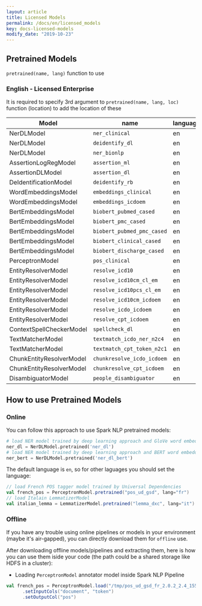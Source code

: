 ```yaml
---
layout: article
title: Licensed Models
permalink: /docs/en/licensed_models
key: docs-licensed-models
modify_date: "2019-10-23"
---
```


## Pretrained Models

`pretrained(name, lang)` function to use

### English - Licensed Enterprise

It is required to specify 3rd argument to `pretrained(name, lang, loc)` function (location) to add the location of these

| Model                                  |   name     |   language     |   loc     |
|----------------------------------------|---------------|---------------|---------------|
|NerDLModel        |`ner_clinical`|en|clinical/models|
|NerDLModel        |`deidentify_dl`|en|clinical/models|
|NerDLModel        |`ner_bionlp`|en|clinical/models|
|AssertionLogRegModel        |`assertion_ml`|en|clinical/models|
|AssertionDLModel        |`assertion_dl`|en|clinical/models|
|DeIdentificationModel        |`deidentify_rb`|en|clinical/models|
|WordEmbeddingsModel        |`embeddings_clinical`|en|clinical/models|
|WordEmbeddingsModel        |`embeddings_icdoem`|en|clinical/models|
|BertEmbeddingsModel | `biobert_pubmed_cased`|en|clinical/models|
|BertEmbeddingsModel | `biobert_pmc_cased`|en|clinical/models|
|BertEmbeddingsModel | `biobert_pubmed_pmc_cased`|en|clinical/models|
|BertEmbeddingsModel | `biobert_clinical_cased`|en|clinical/models|
|BertEmbeddingsModel | `biobert_discharge_cased`|en|clinical/models|
|PerceptronModel        |`pos_clinical`|en|clinical/models|
|EntityResolverModel        |`resolve_icd10`|en|clinical/models|
|EntityResolverModel        |`resolve_icd10cm_cl_em`|en|clinical/models|
|EntityResolverModel        |`resolve_icd10pcs_cl_em`|en|clinical/models|
|EntityResolverModel        |`resolve_icd10cm_icdoem`|en|clinical/models|
|EntityResolverModel        |`resolve_icdo_icdoem`|en|clinical/models|
|EntityResolverModel        |`resolve_cpt_icdoem`|en|clinical/models|
|ContextSpellCheckerModel        |`spellcheck_dl`|en|clinical/models|
|TextMatcherModel        |`textmatch_icdo_ner_n2c4`|en|clinical/models|
|TextMatcherModel        |`textmatch_cpt_token_n2c1`|en|clinical/models|
|ChunkEntityResolverModel        |`chunkresolve_icdo_icdoem`|en|clinical/models|
|ChunkEntityResolverModel        |`chunkresolve_cpt_icdoem`|en|clinical/models|
|DisambiguatorModel        |`people_disambiguator`|en|clinical/models|

## How to use Pretrained Models

### Online

You can follow this approach to use Spark NLP pretrained models:

```python
# load NER model trained by deep learning approach and GloVe word embeddings
ner_dl = NerDLModel.pretrained('ner_dl')
# load NER model trained by deep learning approach and BERT word embeddings
ner_bert = NerDLModel.pretrained('ner_dl_bert')
```

The default language is `en`, so for other laguages you should set the language:

```scala
// load French POS tagger model trained by Universal Dependencies
val french_pos = PerceptronModel.pretrained("pos_ud_gsd", lang="fr")
// load Italain LemmatizerModel
val italian_lemma = LemmatizerModel.pretrained("lemma_dxc", lang="it")
````

### Offline

If you have any trouble using online pipelines or models in your environment (maybe it's air-gapped), you can directly download them for `offline` use.

After downloading offline models/pipelines and extracting them, here is how you can use them iside your code (the path could be a shared storage like HDFS in a cluster):

* Loading `PerceptronModel` annotator model inside Spark NLP Pipeline

```scala
val french_pos = PerceptronModel.load("/tmp/pos_ud_gsd_fr_2.0.2_2.4_1556531457346/")
      .setInputCols("document", "token")
      .setOutputCol("pos")
```
